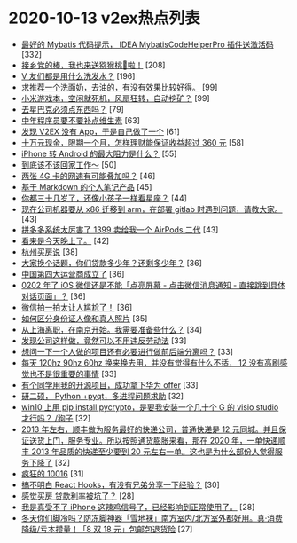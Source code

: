 # 2020-10-13 v2ex热点列表

+ [最好的 Mybatis 代码提示， IDEA MybatisCodeHelperPro 插件送激活码](https://www.v2ex.com/t/714387#reply332) [332]
+ [接乡党的棒，我也来送猕猴桃🥝啦！](https://www.v2ex.com/t/714504#reply208) [208]
+ [V 友们都是用什么洗发水？](https://www.v2ex.com/t/714416#reply196) [196]
+ [求推荐一个洗面奶，去油的，有没有效果比较好得。](https://www.v2ex.com/t/714389#reply99) [99]
+ [小米游戏本，空闲就死机，风扇狂转，自动挖矿？](https://www.v2ex.com/t/714401#reply99) [99]
+ [去星巴克必须点东西吗？](https://www.v2ex.com/t/714356#reply79) [79]
+ [中年程序员要不要补点维生素](https://www.v2ex.com/t/714365#reply63) [63]
+ [发现 V2EX 没有 App，于是自己做了一个](https://www.v2ex.com/t/714428#reply61) [61]
+ [十万元现金，限期一个月，怎样理财能保证收益超过 360 元](https://www.v2ex.com/t/714524#reply58) [58]
+ [iPhone 转 Android 的最大阻力是什么？](https://www.v2ex.com/t/714583#reply55) [55]
+ [到底该不该回家工作～](https://www.v2ex.com/t/714443#reply50) [50]
+ [两张 4G 卡的网速有可能叠加吗？](https://www.v2ex.com/t/714349#reply46) [46]
+ [基于 Markdown 的个人笔记产品](https://www.v2ex.com/t/714482#reply45) [45]
+ [你都三十几岁了，还像小孩子一样看星座？](https://www.v2ex.com/t/714371#reply44) [44]
+ [现在公司机器要从 x86 迁移到 arm，在部署 gitlab 时遇到问题，请教大家。](https://www.v2ex.com/t/714392#reply43) [43]
+ [拼多多系统太厉害了 1399 卖给我一个 AirPods 二代](https://www.v2ex.com/t/714411#reply43) [43]
+ [看来是今天晚上了。](https://www.v2ex.com/t/714394#reply42) [42]
+ [杭州买房说](https://www.v2ex.com/t/714559#reply38) [38]
+ [大家换个话题，你们贷款多少年？还剩多少年？](https://www.v2ex.com/t/714500#reply36) [36]
+ [中国第四大运营商成立了](https://www.v2ex.com/t/714353#reply36) [36]
+ [0202 年了 iOS 微信还是不能「点亮屏幕 - 点击微信消息通知 - 直接跳到具体对话页面」？](https://www.v2ex.com/t/714439#reply36) [36]
+ [微信拍一拍太让人尴尬了！](https://www.v2ex.com/t/714490#reply36) [36]
+ [如何区分身份证人像和真人照片](https://www.v2ex.com/t/714390#reply35) [35]
+ [从上海离职，在南京开始。我需要准备些什么？](https://www.v2ex.com/t/714550#reply34) [34]
+ [发现公司这样做，竟然可以不用违反劳动法](https://www.v2ex.com/t/714503#reply33) [33]
+ [想问一下一个人做的项目还有必要进行做前后端分离吗？](https://www.v2ex.com/t/714521#reply33) [33]
+ [每天 120hz 90hz 60hz 换来换去用，并没有觉得有什么不适， 12 没有高刷感觉也不是很重要的事情](https://www.v2ex.com/t/714395#reply33) [33]
+ [有个同学用我的开源项目，成功拿下华为 offer](https://www.v2ex.com/t/714491#reply33) [33]
+ [研二硕， Python +pyqt，多进程问题求助](https://www.v2ex.com/t/714573#reply32) [32]
+ [win10 上用 pip install pycrypto，是要我安装一个几十个 G 的 visio studio 才行吗？ /狗子](https://www.v2ex.com/t/714618#reply32) [32]
+ [2013 年左右，顺丰做为服务最好的快递公司，普通快递是 12 元同城。并且保证送货上门，服务专业。所以按照通货膨胀来看，那在 2020 年，一单快递顺丰 2013 年品质的快递至少要到 20 元左右一单。这也是为什么部份人觉得服务下降了](https://www.v2ex.com/t/714450#reply32) [32]
+ [疯狂的 10016](https://www.v2ex.com/t/714465#reply31) [31]
+ [搞不明白 React Hooks，有没有兄弟分享一下经验？](https://www.v2ex.com/t/714379#reply30) [30]
+ [感觉买房 贷款利率被坑了？](https://www.v2ex.com/t/714375#reply28) [28]
+ [我是真受不了 iPhone 这辣鸡信号了，已经影响到正常使用了。](https://www.v2ex.com/t/714469#reply28) [28]
+ [冬天你们脚冷吗？防冻脚神器「雪地袜」南方室内/北方室外都好用。真·消费降级/亏本攒量！「8 双 18 元」包邮包退货险](https://www.v2ex.com/t/714502#reply27) [27]
